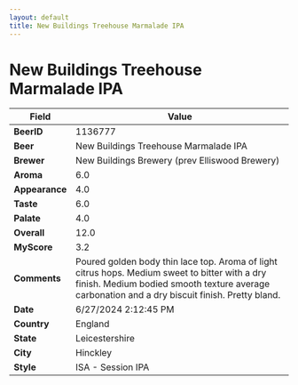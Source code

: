 ```yaml
---
layout: default
title: New Buildings Treehouse Marmalade IPA
---
```


# New Buildings Treehouse Marmalade IPA

| Field         | Value     |
|---------------|-----------|
| **BeerID** | 1136777 |
| **Beer** | New Buildings Treehouse Marmalade IPA |
| **Brewer** | New Buildings Brewery (prev Elliswood Brewery) |
| **Aroma** | 6.0 |
| **Appearance** | 4.0 |
| **Taste** | 6.0 |
| **Palate** | 4.0 |
| **Overall** | 12.0 |
| **MyScore** | 3.2 |
| **Comments** | Poured golden body thin lace top.  Aroma of light citrus hops.  Medium sweet to bitter with a dry finish. Medium bodied smooth texture average carbonation and a dry biscuit finish. Pretty bland. |
| **Date** | 6/27/2024 2:12:45 PM |
| **Country** | England |
| **State** | Leicestershire |
| **City** | Hinckley |
| **Style** | ISA - Session IPA |
